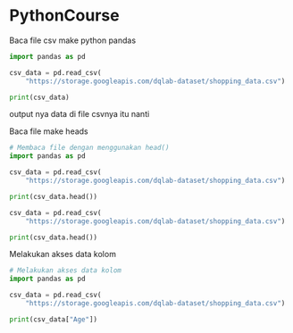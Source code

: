 # PythonCourse

Baca file csv make python pandas
```py
import pandas as pd

csv_data = pd.read_csv(
    "https://storage.googleapis.com/dqlab-dataset/shopping_data.csv")

print(csv_data)
```
output nya data di file csvnya itu nanti

Baca file make heads
```py
# Membaca file dengan menggunakan head()
import pandas as pd

csv_data = pd.read_csv(
    "https://storage.googleapis.com/dqlab-dataset/shopping_data.csv")

print(csv_data.head())

csv_data = pd.read_csv(
    "https://storage.googleapis.com/dqlab-dataset/shopping_data.csv")

print(csv_data.head())

```

Melakukan akses data kolom

```py
# Melakukan akses data kolom
import pandas as pd

csv_data = pd.read_csv(
    "https://storage.googleapis.com/dqlab-dataset/shopping_data.csv")

print(csv_data["Age"])

```
